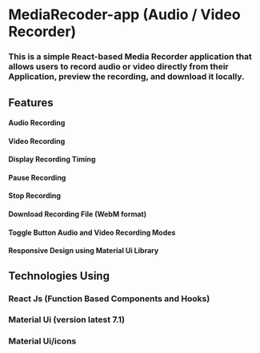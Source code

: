 # MediaRecoder-app (Audio / Video Recorder)
### This is a simple React-based Media Recorder application that allows users to record audio or video directly from their Application, preview the recording, and download it locally.

## Features
#### Audio Recording
#### Video Recording
#### Display Recording Timing
#### Pause Recording
#### Stop Recording
#### Download Recording File (WebM format)
#### Toggle Button Audio and Video Recording Modes
#### Responsive Design using Material Ui Library

## Technologies Using
### React Js (Function Based Components and Hooks)
### Material Ui (version latest 7.1)
### Material Ui/icons



